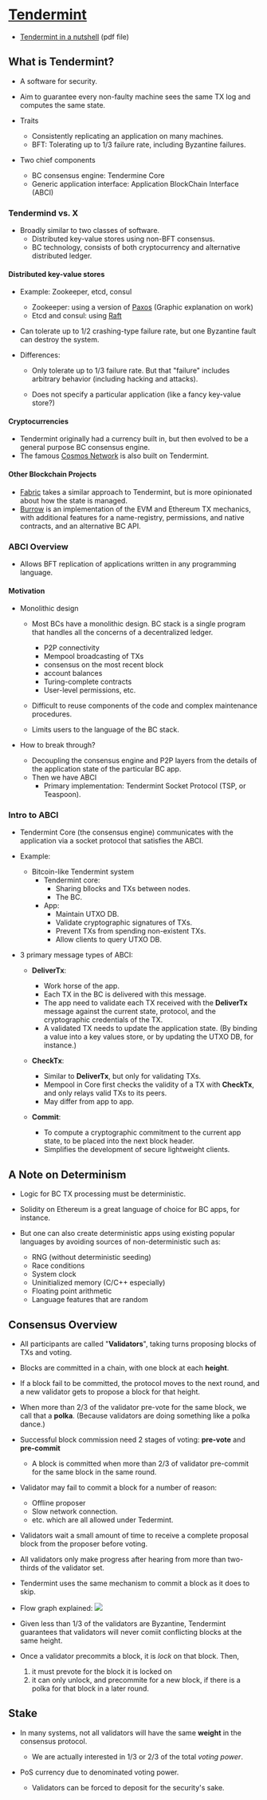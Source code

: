 ﻿# [Tendermint](https://tendermint.com)

- [Tendermint in a nutshell](https://github.com/mobfoundry/hackatom/blob/master/tminfo.pdf) (pdf file)


## What is Tendermint?

- A software for security.

- Aim to guarantee every non-faulty machine sees the same TX log and computes the same state.

- Traits
	- Consistently replicating an application on many machines.
	- BFT: Tolerating up to 1/3 failure rate, including Byzantine failures.

- Two chief components
	- BC consensus engine: Tendermine Core
	- Generic application interface: Application BlockChain Interface (ABCI)

### Tendermind vs. X

- Broadly similar to two classes of software.
	- Distributed key-value stores using non-BFT consensus.
	- BC technology, consists of both cryptocurrency and alternative distributed ledger.

#### Distributed key-value stores
- Example: Zookeeper, etcd, consul
	- Zookeeper: using a version of [Paxos](https://en.wikipedia.org/wiki/Paxos_(computer_science)) (Graphic explanation on work)
	- Etcd and consul: using [Raft](https://en.wikipedia.org/wiki/Raft_(computer_science))

- Can tolerate up to 1/2 crashing-type failure rate, but one Byzantine fault can destroy the system.

- Differences:
	- Only tolerate up to 1/3 failure rate.
			But that "failure" includes arbitrary behavior (including hacking and attacks).
	
	- Does not specify a particular application (like a fancy key-value store?)

#### Cryptocurrencies
- Tendermint originally had a currency built in, but then evolved to be a general purpose BC consensus engine.
- The famous [Cosmos Network](http://cosmos.network/) is also built on Tendermint.

#### Other Blockchain Projects
-  	[Fabric](https://github.com/hyperledger/fabric) takes a similar approach to Tendermint, but is more opinionated about how the state is managed.
- [Burrow](https://github.com/hyperledger/burrow) is an implementation of the EVM and Ethereum TX mechanics, with additional features for a name-registry, permissions, and native contracts, and an alternative BC API.

### ABCI Overview

-  Allows BFT replication of applications written in any programming language.

#### Motivation

- Monolithic design
	- Most BCs have a monolithic design. BC stack is a single program that handles all the concerns of a decentralized ledger.
		- P2P connectivity
		- Mempool broadcasting of TXs
		- consensus on the most recent block
		- account balances
		- Turing-complete contracts
		- User-level permissions, etc.
		
	- Difficult to reuse components of the code and complex maintenance procedures.
	
	- Limits users to the language of the BC stack.

- How to break through?
	- Decoupling the consensus engine and P2P layers from the details of the application state of the particular BC app.
	- Then we have ABCI
		- Primary implementation: Tendermint Socket Protocol (TSP, or Teaspoon).

### Intro to ABCI
- Tendermint Core (the consensus engine) communicates with the application via a socket protocol that satisfies the ABCI.

- Example:
	- Bitcoin-like Tendermint system
		- Tendermint core:
			- Sharing bllocks and TXs between nodes.
			- The BC.
		- App:
			- Maintain UTXO DB.
			- Validate cryptographic signatures of TXs.
			- Prevent TXs from spending non-existent TXs.
			- Allow clients to query UTXO DB.

- 3 primary message types of ABCI:
	- **DeliverTx**:
		- Work horse of the app.
		- Each TX in the BC is delivered with this message.
		- The app need to validate each TX received with the **DeliverTx** message against the current state, protocol, and the cryptographic credentials of the TX.
		- A validated TX needs to update the application state. (By binding a value into a key values store, or by updating the UTXO DB, for instance.)
	
	- **CheckTx**:
		- Similar to **DeliverTx**, but only for validating TXs.
		- Mempool in Core first checks the validity of a TX with **CheckTx**, and only relays valid TXs to its peers.
		- May differ from app to app.
	
	- **Commit**:
		- To compute a cryptographic commitment to the current app state, to be placed into the next block header.
		- Simplifies the development of secure lightweight clients.


## A Note on Determinism

- Logic for BC TX processing must be deterministic.

- Solidity on Ethereum is a great language of choice for BC apps, for instance.

- But one can also create deterministic apps using existing popular languages by avoiding sources of non-deterministic such as:
	- RNG (without deterministic seeding)
	- Race conditions
	- System clock
	- Uninitialized memory (C/C++ especially)
	- Floating point arithmetic
	- Language features that are random


## Consensus Overview

- All participants are called "**Validators**", taking turns proposing blocks of TXs and voting.

- Blocks are committed in a chain, with one block at each **height**.

- If a block fail to be committed, the protocol moves to the next round, and a new validator gets to propose a block for that height.

- When more than 2/3 of the validator pre-vote for the same block, we call that a **polka**.
	(Because validators are doing something like a polka dance.)

- Successful block commission need 2 stages of voting: **pre-vote** and **pre-commit**
	- A block is committed when more than 2/3 of validator pre-commit for the same block in the same round.

- Validator may fail to commit a block for a number of reason:
	- Offline proposer
	- Slow network connection.
	- etc.
		which are all allowed under Tedermint.

- Validators wait a small amount of time to receive a complete proposal block from the proposer before voting.

- All validators only make progress after hearing from more than two-thirds of the validator set.

- Tendermint uses the same mechanism to commit a block as it does to skip.

- Flow graph explained:
![](https://github.com/WorldOfBlockchain/survey2018/blob/master/Tendermint/Tendermint%20Round%20Explained.png)

- Given less than 1/3 of the validators are Byzantine, Tendermint guarantees that validators will never comiit conflicting blocks at the same height.

- Once a validator precommits a block, it is *lock* on that block. Then,
	1. it must prevote for the block it is locked on
	2. it can only unlock, and precommite for a new block, if there is a polka for that block in a later round.


## Stake
- In many systems, not all validators will have the same **weight** in the consensus protocol.
	- We are actually interested in 1/3 or 2/3 of the total *voting power*.

- PoS currency due to denominated voting power.
	- Validators can be forced to deposit for the security's sake.

